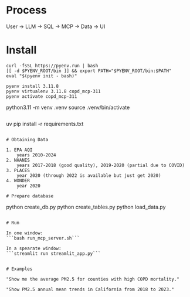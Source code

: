# Process

User → LLM → SQL → MCP → Data → UI

# Install

```
curl -fsSL https://pyenv.run | bash
[[ -d $PYENV_ROOT/bin ]] && export PATH="$PYENV_ROOT/bin:$PATH"
eval "$(pyenv init - bash)"
```

```
pyenv install 3.11.8
pyenv virtualenv 3.11.8 copd_mcp-311
pyenv activate copd_mcp-311
```
python3.11 -m venv .venv
source .venv/bin/activate
```

```
uv pip install -r requirements.txt
```

# Obtaining Data

1. EPA AQI
    years 2010-2024
2. NHANES
    years 2017-2018 (good quality), 2019-2020 (partial due to COVID)
3. PLACES
    year 2020 (through 2022 is available but just get 2020)
4. WONDER
    year 2020

# Prepare database

```
python create_db.py
python create_tables.py
python load_data.py
```

# Run

In one window:
```bash run_mcp_server.sh```

In a spearate window:
```streamlit run streamlit_app.py```


# Examples

"Show me the average PM2.5 for counties with high COPD mortality."

"Show PM2.5 annual mean trends in California from 2018 to 2023."

